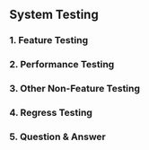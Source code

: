 ## System Testing

### 1. Feature Testing   

### 2. Performance Testing

### 3. Other Non-Feature Testing

### 4. Regress Testing

### 5. Question & Answer


